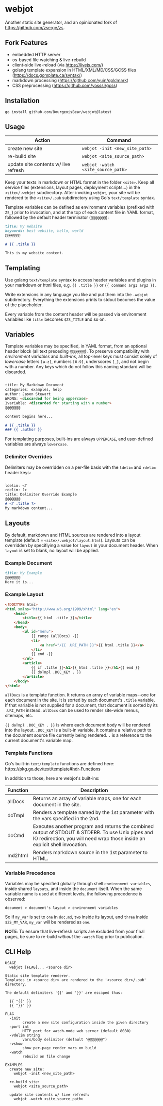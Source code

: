 # webjot

Another static site generator, and an opinionated fork of https://github.com/zserge/zs.

## Fork Features

* embedded HTTP server
* os-based file watching & live-rebuild
* client-side live-reload (via https://livejs.com/)
* golang template expansion in HTML/XML/MD/CSS/GCSS files (https://docs.gomplate.ca/syntax/)
* markdown processing (https://github.com/yuin/goldmark)
* CSS preprocessing (https://github.com/yosssi/gcss)

## Installation

```
go install github.com/BourgeoisBear/webjot@latest
```

## Usage

| Action                               | Command                            |
| ------                               | -------                            |
| create new site                      | `webjot -init <new_site_path>`     |
| re-build site                        | `webjot <site_source_path>`        |
| update site contents w/ live refresh | `webjot -watch <site_source_path>` |

Keep your texts in markdown or HTML format in the folder `<site>`. Keep all
service files (extensions, layout pages, deployment scripts...) in the
`<site>/.webjot` subdirectory.  After invoking `webjot`, your site will be
rendered to the `<site>/.pub` subdirectory using Go's `text/template` syntax.

Template variables can be defined as environment variables (prefixed with
`ZS_`) prior to invocation, and at the top of each content file in YAML
format, followed by the default header terminator (`@@@@@@@`):

```md
title: My Website
keywords: best website, hello, world
@@@@@@@

# {{ .title }}

This is my website content.

```


## Templating

Use golang `text/template` syntax to access header variables and plugins in
your markdown or html files, e.g. `{{ .title }}` or `{{ command arg1 arg2 }}`.

Write extensions in any language you like and put them into the `.webjot`
subdirectory.  Everything the extensions prints to stdout becomes the value of
the placeholder.

Every variable from the content header will be passed via environment variables
like `title` becomes `$ZS_TITLE` and so on.


## Variables

Template variables may be specified, in YAML format, from an optional header
block (all text preceding `@@@@@@@`).  To preserve compatibility with
*environment variables* and *built-ins*, all top-level keys must consist solely
of *lowercase* letters `[a-z]`, numbers `[0-9]`, underscores `[_]`, and not
begin with a number.  Any keys which do not follow this naming standard will be
discarded.

```md

title: My Markdown Document
categories: examples, help
author: Jason Stewart
WRONG: <discarded for being uppercase>
1variable: <discarded for starting with a number>
@@@@@@@

content begins here...

# {{ .title }}
### {{ .author }}

```

For templating purposes, built-ins are always `UPPERCASE`, and user-defined
variables are always `lowercase`.


### Delimiter Overrides

Delimiters may be overridden on a per-file basis with the `ldelim` and `rdelim` header keys:

```md

ldelim: <?
rdelim: ?>
title: Delimiter Override Example
@@@@@@@
# <? .title ?>
My markdown content...

```

## Layouts

By default, markdown and HTML sources are rendered into a layout template (default = `<site>/.webjot/layout.html`).  Layouts can be overridden by specifiying a value for `layout` in your document header.  When `layout` is set to blank, no layout will be applied.


### Example Document
```md
title: My Example
@@@@@@@
Here it is...
```

### Example Layout

```html
<!DOCTYPE html>
<html xmlns="http://www.w3.org/1999/xhtml" lang="en">
	<head>
		<title>{{ html .title }}</title>
	</head>
	<body>
		<ul id="menu">
			{{ range (allDocs) -}}
			<li>
				<a href="/{{ .URI_PATH }}">{{ html .title }}</a>
			</li>
			{{ end -}}
		</ul>
		<article>
			{{ if .title }}<h1>{{ html .title }}</h1>{{ end }}
			{{ doTmpl .DOC_KEY . }}
		</article>
	</body>
</html>
```

`allDocs` is a template function.  It returns an array of variable maps--one for each document in the site.  It is sorted by each document's `.title` variable.  If that variable is not supplied for a document, that document is sorted by its `.URI_PATH` instead.  `allDocs` can be used to render site-wide menus, sitemaps, etc.

`{{ doTmpl .DOC_KEY . }}` is where each document body will be rendered into the layout.  `.DOC_KEY` is a built-in variable.  It contains a relative path to the document source file currently being rendered.  `.` is a reference to the current document's variable map.


### Template Functions

Go's built-in `text/template` functions are defined here: https://pkg.go.dev/text/template#hdr-Functions

In addition to those, here are webjot's built-ins:

| Function | Description |
| -------- | ----------- |
| allDocs  | Returns an array of variable maps, one for each document in the site. |
| doTmpl   | Renders a template named by the 1st parameter with the vars specified in the 2nd. |
| doCmd    | Executes another program and returns the combined output of STDOUT & STDERR.  To use Unix pipes and IO redirection, you will need wrap those inside an explicit shell invocation. |
| md2html  | Renders markdown source in the 1st parameter to HTML. |


### Variable Precedence

Variables may be specified globally through shell `environment variables`,
inside shared `layouts`, and inside the `document` itself.  When the same
variable name is used at different levels, the following precedence is
observed:

```
document > document's layout > environment variables
```

So if `my_var` is set to `one` in `doc.md`, `two` inside its layout, and
`three` inside `$ZS_MY_VAR`, `my_var` will be rendered as `one`.

**NOTE**: To ensure that live-refresh scripts are excluded from your final
pages, be sure to re-build *without* the `-watch` flag prior to publication.


## CLI Help

```
USAGE
  webjot [FLAG]... <source dir>

Static site template renderer.
Templates in <source dir> are rendered to the '<source dir>/.pub' directory.

The default delimiters '{{' and '}}' are escaped thus:

  {{ "{{" }}
  {{ "}}" }}

FLAG
  -init
        create a new site configuration inside the given directory
  -port int
        HTTP port for watch-mode web server (default 8080)
  -vdelim string
        vars/body delimiter (default "@@@@@@@")
  -vshow
        show per-page render vars on build
  -watch
        rebuild on file change

EXAMPLES
  create new site:
    webjot -init <new_site_path>

  re-build site:
    webjot <site_source_path>

  update site contents w/ live refresh:
    webjot -watch <site_source_path>
```

